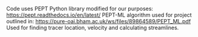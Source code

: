 Code uses PEPT Python library modified for our purposes: https://pept.readthedocs.io/en/latest/
PEPT-ML algorithm used for project outlined in: https://pure-oai.bham.ac.uk/ws/files/89864589/PEPT_ML.pdf
Used for finding tracer location, velocity and calculating streamlines.

